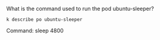 What is the command used to run the pod ubuntu-sleeper?

``` k describe po ubuntu-sleeper  ```

Command:
      sleep
      4800

      
